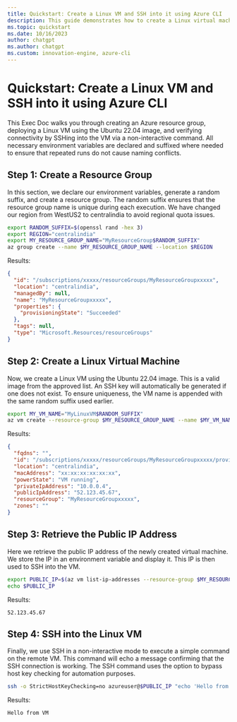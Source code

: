 ```yaml
---
title: Quickstart: Create a Linux VM and SSH into it using Azure CLI
description: This guide demonstrates how to create a Linux virtual machine in Azure using the Azure CLI with the Ubuntu 22.04 image, and then execute a non-interactive SSH command to verify connectivity with the VM.
ms.topic: quickstart
ms.date: 10/16/2023
author: chatgpt
ms.author: chatgpt
ms.custom: innovation-engine, azure-cli
---
```


# Quickstart: Create a Linux VM and SSH into it using Azure CLI

This Exec Doc walks you through creating an Azure resource group, deploying a Linux VM using the Ubuntu 22.04 image, and verifying connectivity by SSHing into the VM via a non-interactive command. All necessary environment variables are declared and suffixed where needed to ensure that repeated runs do not cause naming conflicts.

## Step 1: Create a Resource Group

In this section, we declare our environment variables, generate a random suffix, and create a resource group. The random suffix ensures that the resource group name is unique during each execution. We have changed our region from WestUS2 to centralindia to avoid regional quota issues.

```bash
export RANDOM_SUFFIX=$(openssl rand -hex 3)
export REGION="centralindia"
export MY_RESOURCE_GROUP_NAME="MyResourceGroup$RANDOM_SUFFIX"
az group create --name $MY_RESOURCE_GROUP_NAME --location $REGION
```

Results:

<!-- expected_similarity=0.3 -->
```JSON
{
  "id": "/subscriptions/xxxxx/resourceGroups/MyResourceGroupxxxxx",
  "location": "centralindia",
  "managedBy": null,
  "name": "MyResourceGroupxxxxx",
  "properties": {
    "provisioningState": "Succeeded"
  },
  "tags": null,
  "type": "Microsoft.Resources/resourceGroups"
}
```

## Step 2: Create a Linux Virtual Machine

Now, we create a Linux VM using the Ubuntu 22.04 image. This is a valid image from the approved list. An SSH key will automatically be generated if one does not exist. To ensure uniqueness, the VM name is appended with the same random suffix used earlier.

```bash
export MY_VM_NAME="MyLinuxVM$RANDOM_SUFFIX"
az vm create --resource-group $MY_RESOURCE_GROUP_NAME --name $MY_VM_NAME --image Ubuntu2204 --admin-username azureuser --generate-ssh-keys
```

Results:

<!-- expected_similarity=0.3 -->
```JSON
{
  "fqdns": "",
  "id": "/subscriptions/xxxxx/resourceGroups/MyResourceGroupxxxxx/providers/Microsoft.Compute/virtualMachines/MyLinuxVMxxxxx",
  "location": "centralindia",
  "macAddress": "xx:xx:xx:xx:xx:xx",
  "powerState": "VM running",
  "privateIpAddress": "10.0.0.4",
  "publicIpAddress": "52.123.45.67",
  "resourceGroup": "MyResourceGroupxxxxx",
  "zones": ""
}
```

## Step 3: Retrieve the Public IP Address

Here we retrieve the public IP address of the newly created virtual machine. We store the IP in an environment variable and display it. This IP is then used to SSH into the VM.

```bash
export PUBLIC_IP=$(az vm list-ip-addresses --resource-group $MY_RESOURCE_GROUP_NAME --name $MY_VM_NAME --query "[].virtualMachine.network.publicIpAddresses[0].ipAddress" -o tsv)
echo $PUBLIC_IP
```

Results:

<!-- expected_similarity=0.3 -->
```text
52.123.45.67
```

## Step 4: SSH into the Linux VM

Finally, we use SSH in a non-interactive mode to execute a simple command on the remote VM. This command will echo a message confirming that the SSH connection is working. The SSH command uses the option to bypass host key checking for automation purposes.

```bash
ssh -o StrictHostKeyChecking=no azureuser@$PUBLIC_IP "echo 'Hello from VM'"
```

Results:

<!-- expected_similarity=0.3 -->
```text
Hello from VM
```